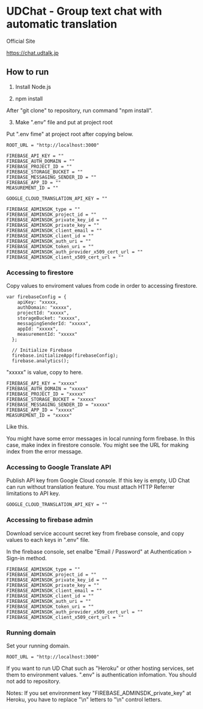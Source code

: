 # UDChat - Group text chat with automatic translation

Official Site

https://chat.udtalk.jp

## How to run
1. Install Node.js

2. npm install

After "git clone" to repository, run command "npm install".

3. Make ".env" file and put at project root

Put ".env fime" at project root after copying below.

```
ROOT_URL = "http://localhost:3000"

FIREBASE_API_KEY = ""
FIREBASE_AUTH_DOMAIN = ""
FIREBASE_PROJECT_ID = ""
FIREBASE_STORAGE_BUCKET = ""
FIREBASE_MESSAGING_SENDER_ID = ""
FIREBASE_APP_ID = ""
MEASUREMENT_ID = ""

GOOGLE_CLOUD_TRANSLATION_API_KEY = ""

FIREBASE_ADMINSDK_type = ""
FIREBASE_ADMINSDK_project_id = ""
FIREBASE_ADMINSDK_private_key_id = ""
FIREBASE_ADMINSDK_private_key = ""
FIREBASE_ADMINSDK_client_email = ""
FIREBASE_ADMINSDK_client_id = ""
FIREBASE_ADMINSDK_auth_uri = ""
FIREBASE_ADMINSDK_token_uri = ""
FIREBASE_ADMINSDK_auth_provider_x509_cert_url = ""
FIREBASE_ADMINSDK_client_x509_cert_url = ""
```
### Accessing to firestore

Copy values to enviroment values from code in order to accessing firestore.

```
var firebaseConfig = {
    apiKey: "xxxxx,
    authDomain: "xxxxx",
    projectId: "xxxxx",
    storageBucket: "xxxxx",
    messagingSenderId: "xxxxx",
    appId: "xxxxx",
    measurementId: "xxxxx"
  };
  
  // Initialize Firebase
  firebase.initializeApp(firebaseConfig);
  firebase.analytics();
```
"xxxxx" is value, copy to here.
```
FIREBASE_API_KEY = "xxxxx"
FIREBASE_AUTH_DOMAIN = "xxxxx"
FIREBASE_PROJECT_ID = "xxxxx"
FIREBASE_STORAGE_BUCKET = "xxxxx"
FIREBASE_MESSAGING_SENDER_ID = "xxxxx"
FIREBASE_APP_ID = "xxxxx"
MEASUREMENT_ID = "xxxxx"
```

Like this.

You might have some error messages in local running form firebase. In this case, make index in firestore console. You might see the URL for making index from the error message.

### Accessing to Google Translate API

Publish API key from Google Cloud console. If this key is empty, UD Chat can run without translation feature.
You must attach HTTP Referrer limitations to API key.

`GOOGLE_CLOUD_TRANSLATION_API_KEY = ""`

### Accessing to firebase admin

Download service account secret key from firebase console,  and copy values to each keys in ".env" file.

In the firebase console, set enalbe "Email / Password" at Authentication > Sign-in method.

```
FIREBASE_ADMINSDK_type = ""
FIREBASE_ADMINSDK_project_id = ""
FIREBASE_ADMINSDK_private_key_id = ""
FIREBASE_ADMINSDK_private_key = ""
FIREBASE_ADMINSDK_client_email = ""
FIREBASE_ADMINSDK_client_id = ""
FIREBASE_ADMINSDK_auth_uri = ""
FIREBASE_ADMINSDK_token_uri = ""
FIREBASE_ADMINSDK_auth_provider_x509_cert_url = ""
FIREBASE_ADMINSDK_client_x509_cert_url = ""
```

### Running domain

Set your running domain.

`ROOT_URL = "http://localhost:3000"`

If you want to run UD Chat such as "Heroku" or other hosting services, set them to environment values. ".env" is authentication infomation. You should not add to repository.

Notes: If you set environment key "FIREBASE_ADMINSDK_private_key" at Heroku, you have to replace "\n" letters to "\n" control letters.



